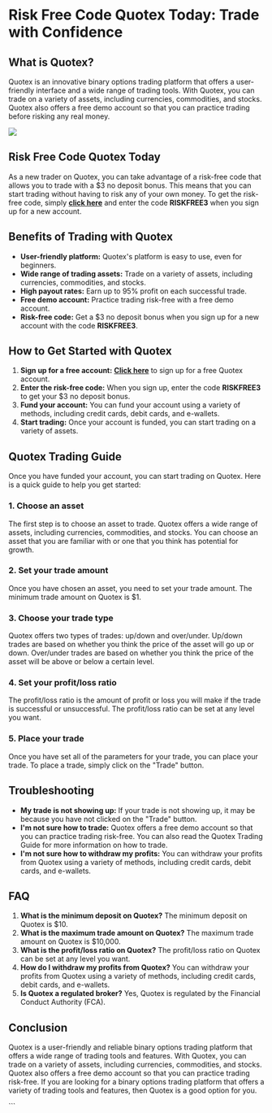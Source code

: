 # Risk Free Code Quotex Today: Trade with Confidence

## What is Quotex?

Quotex is an innovative binary options trading platform that offers a
user-friendly interface and a wide range of trading tools. With Quotex,
you can trade on a variety of assets, including currencies, commodities,
and stocks. Quotex also offers a free demo account so that you can
practice trading before risking any real money.

[![](https://static.quotex.io/files/4_en/300_250.jpg)](https://traff.sbs/brokerqxlid)

## Risk Free Code Quotex Today

As a new trader on Quotex, you can take advantage of a risk-free code
that allows you to trade with a \$3 no deposit bonus. This means that
you can start trading without having to risk any of your own money. To
get the risk-free code, simply **[click
here](\%22https://traff.sbs/brokerqxsignup\%22)** and enter the code
**RISKFREE3** when you sign up for a new account.

## Benefits of Trading with Quotex

-   **User-friendly platform:** Quotex\'s platform is easy to use, even
    for beginners.
-   **Wide range of trading assets:** Trade on a variety of assets,
    including currencies, commodities, and stocks.
-   **High payout rates:** Earn up to 95% profit on each successful
    trade.
-   **Free demo account:** Practice trading risk-free with a free demo
    account.
-   **Risk-free code:** Get a \$3 no deposit bonus when you sign up for
    a new account with the code **RISKFREE3**.

## How to Get Started with Quotex

1.  **Sign up for a free account:** **[Click
    here](\%22https://traff.sbs/brokerqxsignup\%22)** to sign up for a
    free Quotex account.
2.  **Enter the risk-free code:** When you sign up, enter the code
    **RISKFREE3** to get your \$3 no deposit bonus.
3.  **Fund your account:** You can fund your account using a variety of
    methods, including credit cards, debit cards, and e-wallets.
4.  **Start trading:** Once your account is funded, you can start
    trading on a variety of assets.

## Quotex Trading Guide

Once you have funded your account, you can start trading on Quotex. Here
is a quick guide to help you get started:

### 1. Choose an asset

The first step is to choose an asset to trade. Quotex offers a wide
range of assets, including currencies, commodities, and stocks. You can
choose an asset that you are familiar with or one that you think has
potential for growth.

### 2. Set your trade amount

Once you have chosen an asset, you need to set your trade amount. The
minimum trade amount on Quotex is \$1.

### 3. Choose your trade type

Quotex offers two types of trades: up/down and over/under. Up/down
trades are based on whether you think the price of the asset will go up
or down. Over/under trades are based on whether you think the price of
the asset will be above or below a certain level.

### 4. Set your profit/loss ratio

The profit/loss ratio is the amount of profit or loss you will make if
the trade is successful or unsuccessful. The profit/loss ratio can be
set at any level you want.

### 5. Place your trade

Once you have set all of the parameters for your trade, you can place
your trade. To place a trade, simply click on the "Trade" button.

## Troubleshooting

-   **My trade is not showing up:** If your trade is not showing up, it
    may be because you have not clicked on the "Trade" button.
-   **I\'m not sure how to trade:** Quotex offers a free demo account so
    that you can practice trading risk-free. You can also read the
    Quotex Trading Guide for more information on how to trade.
-   **I\'m not sure how to withdraw my profits:** You can withdraw your
    profits from Quotex using a variety of methods, including credit
    cards, debit cards, and e-wallets.

## FAQ

1.  **What is the minimum deposit on Quotex?** The minimum deposit on
    Quotex is \$10.
2.  **What is the maximum trade amount on Quotex?** The maximum trade
    amount on Quotex is \$10,000.
3.  **What is the profit/loss ratio on Quotex?** The profit/loss ratio
    on Quotex can be set at any level you want.
4.  **How do I withdraw my profits from Quotex?** You can withdraw your
    profits from Quotex using a variety of methods, including credit
    cards, debit cards, and e-wallets.
5.  **Is Quotex a regulated broker?** Yes, Quotex is regulated by the
    Financial Conduct Authority (FCA).

## Conclusion

Quotex is a user-friendly and reliable binary options trading platform
that offers a wide range of trading tools and features. With Quotex, you
can trade on a variety of assets, including currencies, commodities, and
stocks. Quotex also offers a free demo account so that you can practice
trading risk-free. If you are looking for a binary options trading
platform that offers a variety of trading tools and features, then
Quotex is a good option for you.

\`\`\`

